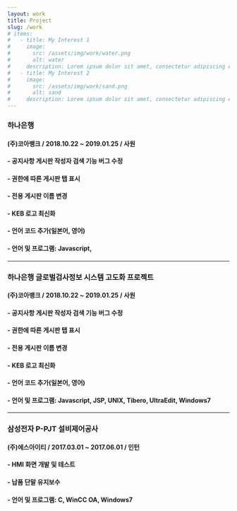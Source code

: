 ```yaml
---
layout: work
title: Project
slug: /work
# items:
#   - title: My Interest 1
#     image:
#       src: /assets/img/work/water.png
#       alt: water
#     description: Lorem ipsum dolor sit amet, consectetur adipiscing elit, sed do eiusmod tempor incididunt ut labore et dolore magna aliqua. Ut enim ad minim veniam, quis nostrud exercitation ullamco laboris nisi ut aliquip ex ea commodo consequat.
#   - title: My Interest 2
#     image:
#       src: /assets/img/work/sand.png
#       alt: sand
#     description: Lorem ipsum dolor sit amet, consectetur adipiscing elit, sed do eiusmod tempor incididunt ut labore et dolore magna aliqua. Ut enim ad minim veniam, quis nostrud exercitation ullamco laboris nisi ut aliquip ex ea commodo consequat. 
---
```



### 하나은행 
#### (주)코아뱅크 / 2018.10.22 ~ 2019.01.25 / 사원
#### - 공지사항 게시판 작성자 검색 기능 버그 수정
#### - 권한에 따른 게시판 탭 표시
#### - 전용 게시판 이름 변경
#### - KEB 로고 최신화
#### - 언어 코드 추가(일본어, 영어)
#### - 언어 및 프로그램: Javascript, 

---------------------------------------

### 하나은행 글로벌검사정보 시스템 고도화 프로젝트
#### (주)코아뱅크 / 2018.10.22 ~ 2019.01.25 / 사원
#### - 공지사항 게시판 작성자 검색 기능 버그 수정
#### - 권한에 따른 게시판 탭 표시
#### - 전용 게시판 이름 변경
#### - KEB 로고 최신화
#### - 언어 코드 추가(일본어, 영어)
#### - 언어 및 프로그램: Javascript, JSP, UNIX, Tibero, UltraEdit, Windows7

---------------------------------------

### 삼성전자 P-PJT 설비제어공사
#### (주)에스아이티 / 2017.03.01 ~ 2017.06.01 / 인턴
#### - HMI 화면 개발 및 테스트
#### - 납품 단말 유지보수
#### - 언어 및 프로그램: C, WinCC OA, Windows7